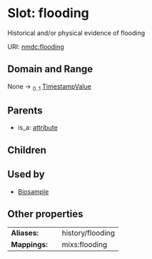 
# Slot: flooding


Historical and/or physical evidence of flooding

URI: [nmdc:flooding](https://microbiomedata/meta/flooding)


## Domain and Range

None &#8594;  <sub>0..1</sub> [TimestampValue](TimestampValue.md)

## Parents

 *  is_a: [attribute](attribute.md)

## Children


## Used by

 * [Biosample](Biosample.md)

## Other properties

|  |  |  |
| --- | --- | --- |
| **Aliases:** | | history/flooding |
| **Mappings:** | | mixs:flooding |

